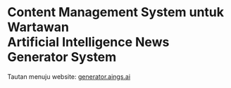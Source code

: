 # Content Management System untuk Wartawan <br> Artificial Intelligence News Generator System

Tautan menuju website: [generator.aings.ai](https://generator.aings.ai)
